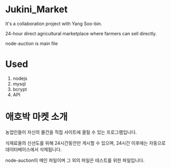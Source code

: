 # Jukini_Market

It's a collaboration project with Yang Soo-bin.

24-hour direct agricultural marketplace where farmers can sell directly.

node-auction is main file

# Used
1. nodejs
2. mysql
3. bcrypt
4. API

# 애호박 마켓 소개
농업인들이 자신의 물건을 직접 사이트에 올릴 수 있는 프로그램입니다.

식재료들의 신선도를 위해 24시간동안만 게시할 수 있으며, 24시간 이후에는 자동으로 데이터베이스에서 삭제됩니다.

node-auction이 메인 파일이며 그 외의 파일은 테스트를 위한 파일입니다.
